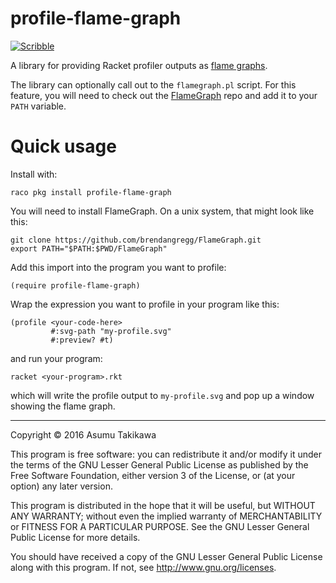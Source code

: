 # profile-flame-graph

[![Scribble](https://img.shields.io/badge/Docs-Scribble-blue.svg)](http://docs.racket-lang.org/profile-flame-graph/index.html)

A library for providing Racket profiler outputs as
[flame graphs](https://github.com/brendangregg/FlameGraph).

The library can optionally call out to the `flamegraph.pl` script.
For this feature, you will need to check out the
[FlameGraph](https://github.com/brendangregg/FlameGraph) repo and
add it to your `PATH` variable.

# Quick usage

Install with:

```
raco pkg install profile-flame-graph
```

You will need to install FlameGraph. On a unix system, that might
look like this:

```
git clone https://github.com/brendangregg/FlameGraph.git
export PATH="$PATH:$PWD/FlameGraph"
```

Add this import into the program you want to profile:

```
(require profile-flame-graph)
```

Wrap the expression you want to profile in your program like this:

```racket
(profile <your-code-here>
         #:svg-path "my-profile.svg"
         #:preview? #t)
```

and run your program:

```
racket <your-program>.rkt
```

which will write the profile output to `my-profile.svg` and pop
up a window showing the flame graph.

---

Copyright © 2016 Asumu Takikawa

This program is free software: you can redistribute it and/or modify it under
the terms of the GNU Lesser General Public License as published by the Free
Software Foundation, either version 3 of the License, or (at your option) any
later version.

This program is distributed in the hope that it will be useful, but WITHOUT ANY
WARRANTY; without even the implied warranty of MERCHANTABILITY or FITNESS FOR A
PARTICULAR PURPOSE. See the GNU Lesser General Public License for more details.

You should have received a copy of the GNU Lesser General Public License along
with this program. If not, see http://www.gnu.org/licenses.
